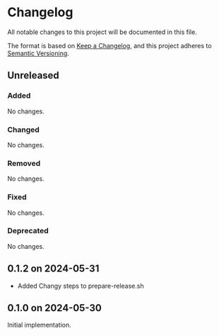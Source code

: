 # Changelog

All notable changes to this project will be documented in this file.

The format is based on [Keep a Changelog](https://keepachangelog.com/en/1.1.0/),
and this project adheres to [Semantic Versioning](https://semver.org/spec/v2.0.0.html).

## Unreleased

### Added

No changes.

### Changed

No changes.

### Removed

No changes.

### Fixed

No changes.

### Deprecated

No changes.

## 0.1.2 on 2024-05-31

- Added Changy steps to prepare-release.sh

## 0.1.0 on 2024-05-30

Initial implementation.